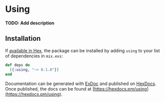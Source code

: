 # Using

**TODO: Add description**

## Installation

If [available in Hex](https://hex.pm/docs/publish), the package can be installed
by adding `using` to your list of dependencies in `mix.exs`:

```elixir
def deps do
  [{:using, "~> 0.1.0"}]
end
```

Documentation can be generated with [ExDoc](https://github.com/elixir-lang/ex_doc)
and published on [HexDocs](https://hexdocs.pm). Once published, the docs can
be found at [https://hexdocs.pm/using](https://hexdocs.pm/using).

